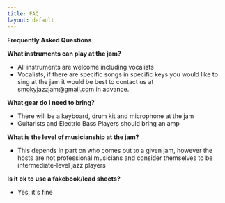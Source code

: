 ```yaml
---
title: FAQ
layout: default
---
```


**Frequently Asked Questions**

**What instruments can play at the jam?**
- All instruments are welcome including vocalists
- Vocalists, if there are specific songs in specific keys you would like to sing at the jam it would be best to contact us at smokyjazzjam@gmail.com in advance.

**What gear do I need to bring?**
- There will be a keyboard, drum kit and microphone at the jam
- Guitarists and Electric Bass Players should bring an amp

**What is the level of musicianship at the jam?**
- This depends in part on who comes out to a given jam, however the hosts are not professional musicians and consider themselves to be intermediate-level jazz players

**Is it ok to use a fakebook/lead sheets?**
- Yes, it's fine

